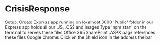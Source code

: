 # CrisisResponse

Setup: Create Express app running on localhost:3000
'Public' folder in our Express app holds all our .JS, .CSS and images
Type 'npm start' on the terminal to serves these files 
Office 365 SharePoint .ASPX page references these files
Google Chrome: Click on the Shield icon in the address the bar
